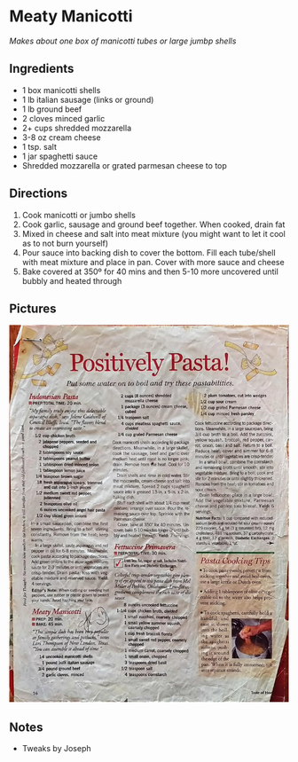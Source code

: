 Meaty Manicotti
==========================================================

_Makes about one box of manicotti tubes or large jumbp shells_

Ingredients
--------------------------------------------

* 1 box manicotti shells
* 1 lb italian sausage (links or ground)
* 1 lb ground beef
* 2 cloves minced garlic
* 2+ cups shredded mozzarella
* 3-8 oz cream cheese 
* 1 tsp. salt
* 1 jar spaghetti sauce
* Shredded mozzarella or grated parmesan cheese to top

Directions
--------------------------------------------

1. Cook manicotti or jumbo shells
2. Cook garlic, sausage and ground beef together. When cooked, drain fat
3. Mixed in cheese and salt into meat mixture (you might want to let it cool as to not burn yourself)
4. Pour sauce into backing dish to cover the bottom. Fill each tube/shell with meat mixture and place in pan. Cover with more sauce and cheese
5. Bake covered at 350º for 40 mins and then 5-10 more uncovered until bubbly and heated through 


Pictures
----------------------------------------------------
![Original Recipes](./imgs/meatymanicotti.jpg "Original Recipes")

Notes
---------------------------------------------------------
* Tweaks by Joseph 